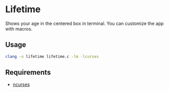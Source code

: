 # Lifetime

Shows your age in the centered box in terminal. You can customize the app with macros.

## Usage

```sh
clang -o lifetime lifetime.c -lm -lcurses
```

## Requirements

- [ncurses](www.gnu.org/software/ncurses/)
